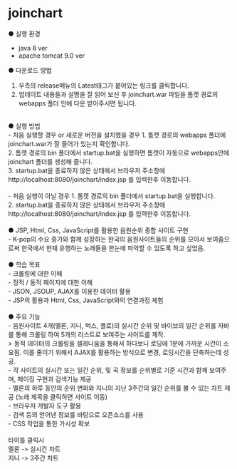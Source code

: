 # joinchart
● 실행 환경
- java 8 ver
- apache tomcat 9.0 ver

● 다운로드 방법 <br/>
1. 우측의 release메뉴의 Latest태그가 붙어있는 링크를 클릭합니다.<br/>
2. 업데이트 내용들과 설명을 잘 읽어 보신 후 joinchart.war 파일을 톰캣 경로의 webapps 폴더 안에 다운 받아주시면 됩니다.<br/>
<br/>
● 실행 방법 <br/>
- 처음 실행할 경우 or 새로운 버전을 설치했을 경우
1. 톰캣 경로의 webapps 폴더에 joinchart.war가 잘 들어가 있는지 확인합니다.<br/>
2. 톰캣 경로의 bin 폴더에서 startup.bat을 실행하면 톰캣이 자동으로 webapps안에 joinchart 폴더를 생성해 줍니다.<br/>
3. startup.bat을 종료하지 않은 상태에서 브라우저 주소창에 http://localhost:8080/joinchart/index.jsp 를 입력한후 이동합니다.<br/>
<br/>
- 처음 실행이 아닐 경우
1. 톰캣 경로의 bin 폴더에서 startup.bat을 실행합니다.<br/>
2. startup.bat을 종료하지 않은 상태에서 브라우저 주소창에 http://localhost:8080/joinchart/index.jsp 를 입력한후 이동합니다.<br/>
<br/>
● JSP, Html, Css, JavaScript를 활용한 음원순위 종합 사이트 구현<br/>
- K-pop의 수요 증가와 함께 성장하는 한국의 음원사이트들의 순위를 모아서 보여줌으로써 한국에서 현재 유행하는 노래들을 한눈에 파악할 수 있도록 하고 싶었음.<br/>
<br/>
● 학습 목표<br/>
- 크롤링에 대한 이해<br/>
- 정적 / 동적 페이지에 대한 이해<br/>
- JSON, JSOUP, AJAX를 이용한 데이터 활용<br/>
- JSP의 활용과 Html, Css, JavaScript와의 연결과정 체험<br/>
<br/>
● 주요 기능<br/>
- 음원사이트 4개(멜론, 지니, 벅스, 플로)의 실시간 순위 및 바이브의 일간 순위를 자바를 통해 크롤링 하여 5개의 리스트로 보여주는 사이트를 제작.<br/>
  > 동적 데이터의 크롤링을 셀레니움을 통해서 하다보니 로딩에 1분에 가까운 시간이 소요됨. 이를 줄이기 위해서 AJAX를 활용하는 방식으로 변경, 로딩시간을 단축하는데 성공.<br/>
- 각 사이트의 실시간 또는 일간 순위, 및 곡 정보를 순위별로 기준 시간과 함께 보여주며, 페이징 구현과 검색기능 제공<br/>
- 멜론의 하루 동안의 순위 변화와 지니의 지난 3주간의 일간 순위를 볼 수 있는 차트 제공 (노래 제목을 클릭하면 사이트 이동)<br/>
- 브라우저 개발자 도구 활용<br/>
- 검색 등의 얻어낸 정보를 바탕으로 오픈소스를 사용<br/>
- CSS 작업을 통한 가시성 확보<br/>
<br/>
타이틀 클릭시 <br/>
멜론 -> 실시간 차트<br/>
지니 -> 3주간 차트<br/>

